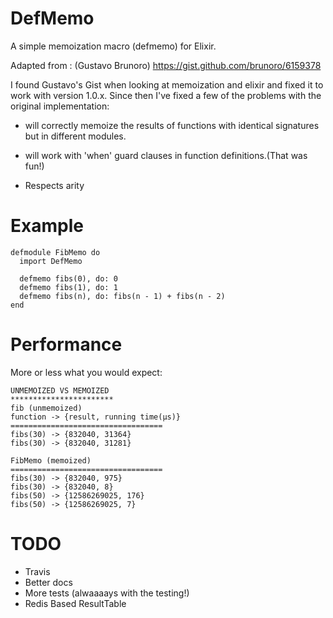 DefMemo
=======

A simple memoization macro (defmemo) for Elixir.

Adapted from : (Gustavo Brunoro) https://gist.github.com/brunoro/6159378

I found Gustavo's Gist when looking at memoization and elixir and fixed it
to work with version 1.0.x. Since then I've fixed a few of the problems with
the original implementation:

- will correctly memoize the results of functions with identical signatures 
  but in different modules.

- will work with 'when' guard clauses in function definitions.(That was fun!) 

- Respects arity

Example
=======

    defmodule FibMemo do
      import DefMemo
         
      defmemo fibs(0), do: 0
      defmemo fibs(1), do: 1
      defmemo fibs(n), do: fibs(n - 1) + fibs(n - 2)
    end

Performance
===========
More or less what you would expect:

    UNMEMOIZED VS MEMOIZED 
    ***********************
    fib (unmemoized)
    function -> {result, running time(μs)}
    ==================================
    fibs(30) -> {832040, 31364}
    fibs(30) -> {832040, 31281}

    FibMemo (memoized)
    ==================================
    fibs(30) -> {832040, 975}
    fibs(30) -> {832040, 8}
    fibs(50) -> {12586269025, 176}
    fibs(50) -> {12586269025, 7}

TODO
====
- Travis
- Better docs
- More tests (alwaaaays with the testing!)
- Redis Based ResultTable
